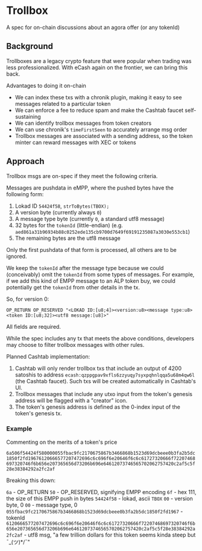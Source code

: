 # Trollbox

A spec for on-chain discussions about an agora offer (or any tokenId)

## Background

Trollboxes are a legacy crypto feature that were popular when trading was less professionalized. With eCash again on the frontier, we can bring this back.

Advantages to doing it on-chain

-   We can index these txs with a chronik plugin, making it easy to see messages related to a particular token
-   We can enforce a fee to reduce spam and make the Cashtab faucet self-sustaining
-   We can identify trollbox messages from token creators
-   We can use chronik's `timeFirstSeen` to accurately arrange msg order
-   Trollbox messages are associated with a sending address, so the token minter can reward messages with XEC or tokens

## Approach

Trollbox msgs are on-spec if they meet the following criteria.

Messages are pushdata in eMPP, where the pushed bytes have the following form:

1. Lokad ID `54424f58`, `strToBytes(TBOX);`
2. A version byte (currently always `0`)
3. A message type byte (currently `0`, a standard utf8 message)
4. 32 bytes for the `tokenId` (little-endian) (e.g. `aed861a31b96934b88c0252ede135cb9700d7649f69191235087a3030e553cb1`)
5. The remaining bytes are the utf8 message

Only the first pushdata of that form is processed, all others are to be ignored.

We keep the `tokenId` after the message type because we could (conceivably) omit the `tokenId` from some types of messages. For example, if we add this kind of EMPP message to an ALP token buy, we could potentially get the `tokenId` from other details in the tx.

So, for version 0:

`OP_RETURN OP_RESERVED "<LOKAD ID:[u8;4]><version:u8><message type:u8><token ID:[u8;32]><utf8 message:[u8]>"`

All fields are required.

While the spec includes any tx that meets the above conditions, developers may choose to filter trollbox messages with other rules.

Planned Cashtab implementation:

1. Cashtab will only render trollbox txs that include an output of 4200 satoshis to address `ecash:qzppgpav9xfls6zzyuqy7syxpqhnlqqa5u68m4qw6l` (the Cashtab faucet). Such txs will be created automatically in Cashtab's UI.
2. Trollbox messages that include any utxo input from the token's genesis address will be flagged with a "creator" icon.
3. The token's genesis address is defined as the 0-index input of the token's genesis tx.

### Example

Commenting on the merits of a token's price

`6a506f54424f580000055fbac9fc2170675867b3466868b1523d69dcbeee0b3fa2b5dc1850f2fd19676120666577207472696c6c696f6e20646f6c6c61727320666f72207468697320746f6b656e207365656d73206b696e64612073746565702062757420c2af5c5f28e38384292a2fc2af`

Breaking this down:

`6a` - OP_RETURN
`50` - OP_RESERVED, signifying EMPP encoding
`6f` - hex 111, the size of this EMPP push in bytes
`54424f58` - lokad, ascii `TBOX`
`00` - version byte, 0
`00` - message type, 0
`055fbac9fc2170675867b3466868b1523d69dcbeee0b3fa2b5dc1850f2fd1967` - tokenId
`6120666577207472696c6c696f6e20646f6c6c61727320666f72207468697320746f6b656e207365656d73206b696e64612073746565702062757420c2af5c5f28e38384292a2fc2af` - utf8 msg, "a few trillion dollars for this token seems kinda steep but ¯\_(ツ)\*/¯"
